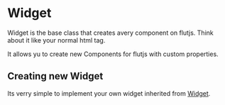 # Widget

Widget is the base class that creates avery component on flutjs.
Think about it like your normal html tag.

It allows yu to create new Components for flutjs with custom properties.


## Creating new Widget
Its verry simple to implement your own widget inherited from [Widget](#widget).



